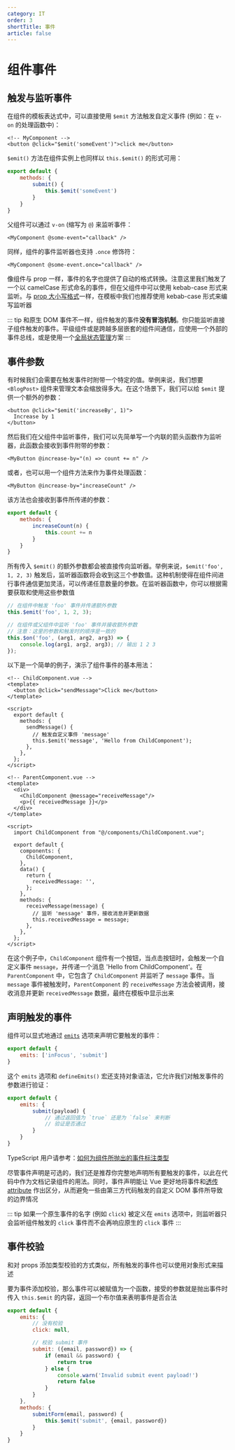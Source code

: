 ```yaml
---
category: IT
order: 3
shortTitle: 事件
article: false
---
```


# 组件事件

## 触发与监听事件

在组件的模板表达式中，可以直接使用 `$emit` 方法触发自定义事件 (例如：在 `v-on` 的处理函数中)：

```vue
<!-- MyComponent -->
<button @click="$emit('someEvent')">click me</button>
```

`$emit()` 方法在组件实例上也同样以 `this.$emit()` 的形式可用：

```js
export default {
    methods: {
        submit() {
            this.$emit('someEvent')
        }
    }
}
```

父组件可以通过 `v-on` (缩写为 `@`) 来监听事件：

```vue
<MyComponent @some-event="callback" />
```

同样，组件的事件监听器也支持 `.once` 修饰符：

```vue
<MyComponent @some-event.once="callback" />
```

像组件与 prop 一样，事件的名字也提供了自动的格式转换。注意这里我们触发了一个以 camelCase 形式命名的事件，但在父组件中可以使用 kebab-case 形式来监听。与 [prop 大小写格式](props.md#prop-名字格式)一样，在模板中我们也推荐使用 kebab-case 形式来编写监听器

::: tip
和原生 DOM 事件不一样，组件触发的事件**没有冒泡机制**。你只能监听直接子组件触发的事件。平级组件或是跨越多层嵌套的组件间通信，应使用一个外部的事件总线，或是使用一个[全局状态管理](../scaling-up/state-management.md)方案
:::

## 事件参数

有时候我们会需要在触发事件时附带一个特定的值。举例来说，我们想要 `<BlogPost>` 组件来管理文本会缩放得多大。在这个场景下，我们可以给 `$emit` 提供一个额外的参数：

```vue
<button @click="$emit('increaseBy', 1)">
  Increase by 1
</button>
```

然后我们在父组件中监听事件，我们可以先简单写一个内联的箭头函数作为监听器，此函数会接收到事件附带的参数：

```vue
<MyButton @increase-by="(n) => count += n" />
```

或者，也可以用一个组件方法来作为事件处理函数：

```vue
<MyButton @increase-by="increaseCount" />
```

该方法也会接收到事件所传递的参数：

```js
export default {
    methods: {
        increaseCount(n) {
            this.count += n
        }
    }
}
```

所有传入 `$emit()` 的额外参数都会被直接传向监听器。举例来说，`$emit('foo', 1, 2, 3)` 触发后，监听器函数将会收到这三个参数值。这种机制使得在组件间进行事件通信更加灵活，可以传递任意数量的参数。在监听器函数中，你可以根据需要获取和使用这些参数值

```js
// 在组件中触发 'foo' 事件并传递额外参数
this.$emit('foo', 1, 2, 3);

// 在组件或父组件中监听 'foo' 事件并接收额外参数
// 注意：这里的参数和触发时的顺序是一致的
this.$on('foo', (arg1, arg2, arg3) => {
    console.log(arg1, arg2, arg3); // 输出 1 2 3
});
```

以下是一个简单的例子，演示了组件事件的基本用法：

```vue
<!-- ChildComponent.vue -->
<template>
  <button @click="sendMessage">Click me</button>
</template>

<script>
  export default {
    methods: {
      sendMessage() {
        // 触发自定义事件 'message'
        this.$emit('message', 'Hello from ChildComponent');
      },
    },
  };
</script>
```

```vue
<!-- ParentComponent.vue -->
<template>
  <div>
    <ChildComponent @message="receiveMessage"/>
    <p>{{ receivedMessage }}</p>
  </div>
</template>

<script>
  import ChildComponent from "@/components/ChildComponent.vue";

  export default {
    components: {
      ChildComponent,
    },
    data() {
      return {
        receivedMessage: '',
      };
    },
    methods: {
      receiveMessage(message) {
        // 监听 'message' 事件，接收消息并更新数据
        this.receivedMessage = message;
      },
    },
  };
</script>
```

在这个例子中，`ChildComponent` 组件有一个按钮，当点击按钮时，会触发一个自定义事件 `message`，并传递一个消息 'Hello from ChildComponent'。在 `ParentComponent` 中，它包含了 `ChildComponent` 并监听了 `message` 事件。当 `message` 事件被触发时，`ParentComponent` 的 `receiveMessage` 方法会被调用，接收消息并更新 `receivedMessage` 数据，最终在模板中显示出来

## 声明触发的事件

组件可以显式地通过 [`emits`](../../api/options/state.md#emits) 选项来声明它要触发的事件：

```js
export default {
    emits: ['inFocus', 'submit']
}
```

这个 `emits` 选项和 `defineEmits()` 宏还支持对象语法，它允许我们对触发事件的参数进行验证：

```js
export default {
    emits: {
        submit(payload) {
            // 通过返回值为 `true` 还是为 `false` 来判断
            // 验证是否通过
        }
    }
}
```

TypeScript 用户请参考：[如何为组件所抛出的事件标注类型](../typescript/options-api.md#为组件的-emits-标注类型)

尽管事件声明是可选的，我们还是推荐你完整地声明所有要触发的事件，以此在代码中作为文档记录组件的用法。同时，事件声明能让 Vue 更好地将事件和[透传 attribute](attrs.md#v-on-监听器继承) 作出区分，从而避免一些由第三方代码触发的自定义 DOM 事件所导致的边界情况

::: tip
如果一个原生事件的名字 (例如 `click`) 被定义在 `emits` 选项中，则监听器只会监听组件触发的 `click` 事件而不会再响应原生的 `click` 事件
:::

## 事件校验

和对 props 添加类型校验的方式类似，所有触发的事件也可以使用对象形式来描述

要为事件添加校验，那么事件可以被赋值为一个函数，接受的参数就是抛出事件时传入 `this.$emit` 的内容，返回一个布尔值来表明事件是否合法

```js
export default {
    emits: {
        // 没有校验
        click: null,

        // 校验 submit 事件
        submit: ({email, password}) => {
            if (email && password) {
                return true
            } else {
                console.warn('Invalid submit event payload!')
                return false
            }
        }
    },
    methods: {
        submitForm(email, password) {
            this.$emit('submit', {email, password})
        }
    }
}
```